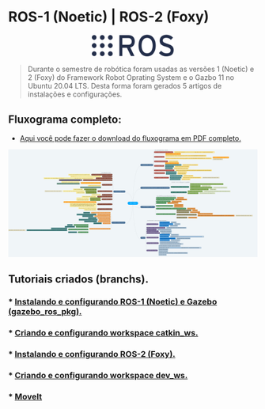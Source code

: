 # ROS-1 (Noetic) | ROS-2 (Foxy)

<p align="center" width="100%">
    <img width="33%" src="https://github.com/Math09/infnet_ros/blob/main/images/ros_logo.png"> 
</p>

> Durante o semestre de robótica foram usadas as versões 1 (Noetic) e 2 (Foxy) do Framework Robot Oprating System e o Gazbo 11 no Ubuntu 20.04 LTS. Desta forma foram gerados 5 artigos de instalações e configurações.

## Fluxograma completo: <br/>
* [Aqui você pode fazer o download do fluxograma em PDF completo.]()

![flowchart](/images/flowchart_complete.png)

## Tutoriais criados (branchs).

### * [Instalando e configurando ROS-1 (Noetic) e Gazebo (gazebo_ros_pkg).](https://github.com/Math09/infnet_ros/tree/ros_noetic)
### * [Criando e configurando workspace catkin_ws.](https://github.com/Math09/infnet_ros/tree/catkin_ws) 
### * [Instalando e configurando ROS-2 (Foxy).](https://github.com/Math09/infnet_ros/tree/ros_foxy) 
### * [Criando e configurando workspace dev_ws.](https://github.com/Math09/infnet_ros/tree/dev_ws) 
### * [MoveIt]() 
